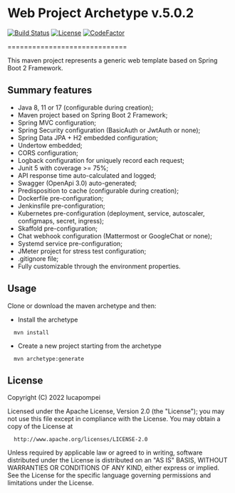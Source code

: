 # Web Project Archetype v.5.0.2

[![Build Status](https://travis-ci.org/lucapompei/WebServerTemplate.svg?branch=master)](https://travis-ci.org/lucapompei/WebServerTemplate) [![License](https://img.shields.io/badge/License-Apache%202.0-blue.svg)](https://opensource.org/licenses/Apache-2.0) [![CodeFactor](https://www.codefactor.io/repository/github/lucapompei/WebServerTemplate/badge)](https://www.codefactor.io/repository/github/lucapompei/WebServerTemplate)

=============================

This maven project represents a generic web template based on Spring Boot 2 Framework.


Summary features
-------

- Java 8, 11 or 17 (configurable during creation);
- Maven project based on Spring Boot 2 Framework;
- Spring MVC configuration;
- Spring Security configuration (BasicAuth or JwtAuth or none);
- Spring Data JPA + H2 embedded configuration;
- Undertow embedded;
- CORS configuration;
- Logback configuration for uniquely record each request;
- Junit 5 with coverage >= 75%;
- API response time auto-calculated and logged;
- Swagger (OpenApi 3.0) auto-generated;
- Predisposition to cache (configurable during creation);
- Dockerfile pre-configuration;
- Jenkinsfile pre-configuration;
- Kubernetes pre-configuration (deployment, service, autoscaler, configmaps, secret, ingress);
- Skaffold pre-configuration;
- Chat webhook configuration (Mattermost or GoogleChat or none);
- Systemd service pre-configuration;
- JMeter project for stress test configuration;
- .gitignore file;
- Fully customizable through the environment properties.


Usage
-------

Clone or download the maven archetype and then:

- Install the archetype

```
  mvn install
```

- Create a new project starting from the archetype
	
```
  mvn archetype:generate
```
 


License
-------

  Copyright (C) 2022 lucapompei
 
  Licensed under the Apache License, Version 2.0 (the "License");
  you may not use this file except in compliance with the License.
  You may obtain a copy of the License at
 
      http://www.apache.org/licenses/LICENSE-2.0
 
  Unless required by applicable law or agreed to in writing, software
  distributed under the License is distributed on an "AS IS" BASIS,
  WITHOUT WARRANTIES OR CONDITIONS OF ANY KIND, either express or implied.
  See the License for the specific language governing permissions and
  limitations under the License.
